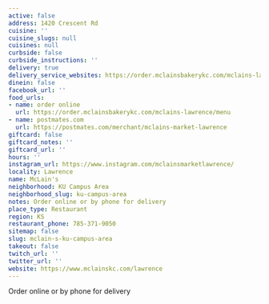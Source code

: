 ```yaml
---
active: false
address: 1420 Crescent Rd
cuisine: ''
cuisine_slugs: null
cuisines: null
curbside: false
curbside_instructions: ''
delivery: true
delivery_service_websites: https://order.mclainsbakerykc.com/mclains-lawrence/menu
dinein: false
facebook_url: ''
food_urls:
- name: order online
  url: https://order.mclainsbakerykc.com/mclains-lawrence/menu
- name: postmates.com
  url: https://postmates.com/merchant/mclains-market-lawrence
giftcard: false
giftcard_notes: ''
giftcard_url: ''
hours: ''
instagram_url: https://www.instagram.com/mclainsmarketlawrence/
locality: Lawrence
name: McLain's
neighborhood: KU Campus Area
neighborhood_slug: ku-campus-area
notes: Order online or by phone for delivery
place_type: Restaurant
region: KS
restaurant_phone: 785-371-9050
sitemap: false
slug: mclain-s-ku-campus-area
takeout: false
twitch_url: ''
twitter_url: ''
website: https://www.mclainskc.com/lawrence
---
```


Order online or by phone for delivery